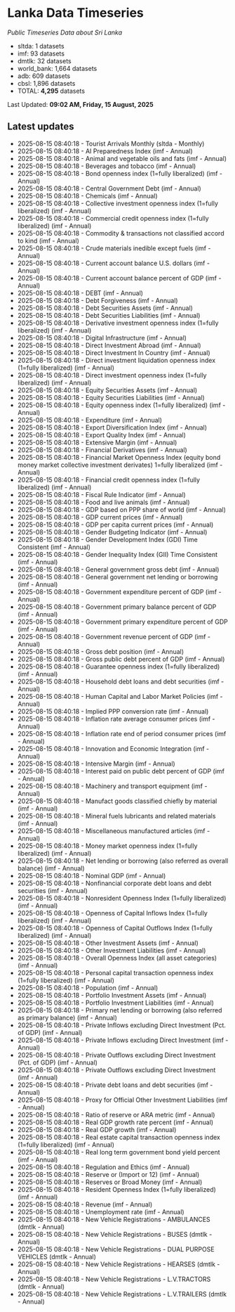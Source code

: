 # Lanka Data Timeseries
*Public Timeseries Data about Sri Lanka*

* sltda: 1 datasets
* imf: 93 datasets
* dmtlk: 32 datasets
* world_bank: 1,664 datasets
* adb: 609 datasets
* cbsl: 1,896 datasets
* TOTAL: **4,295** datasets

Last Updated: **09:02 AM, Friday, 15 August, 2025**

## Latest updates

* 2025-08-15 08:40:18 - Tourist Arrivals Monthly (sltda - Monthly)
* 2025-08-15 08:40:18 - AI Preparedness Index (imf - Annual)
* 2025-08-15 08:40:18 - Animal and vegetable oils and fats (imf - Annual)
* 2025-08-15 08:40:18 - Beverages and tobacco (imf - Annual)
* 2025-08-15 08:40:18 - Bond openness index (1=fully liberalized) (imf - Annual)
* 2025-08-15 08:40:18 - Central Government Debt (imf - Annual)
* 2025-08-15 08:40:18 - Chemicals (imf - Annual)
* 2025-08-15 08:40:18 - Collective investment openness index (1=fully liberalized) (imf - Annual)
* 2025-08-15 08:40:18 - Commercial credit openness index (1=fully liberalized) (imf - Annual)
* 2025-08-15 08:40:18 - Commodity & transactions not classified accord to kind (imf - Annual)
* 2025-08-15 08:40:18 - Crude materials inedible except fuels (imf - Annual)
* 2025-08-15 08:40:18 - Current account balance U.S. dollars (imf - Annual)
* 2025-08-15 08:40:18 - Current account balance percent of GDP (imf - Annual)
* 2025-08-15 08:40:18 - DEBT (imf - Annual)
* 2025-08-15 08:40:18 - Debt Forgiveness (imf - Annual)
* 2025-08-15 08:40:18 - Debt Securities Assets (imf - Annual)
* 2025-08-15 08:40:18 - Debt Securities Liabilities (imf - Annual)
* 2025-08-15 08:40:18 - Derivative investment openness index (1=fully liberalized) (imf - Annual)
* 2025-08-15 08:40:18 - Digital Infrastructure (imf - Annual)
* 2025-08-15 08:40:18 - Direct Investment Abroad (imf - Annual)
* 2025-08-15 08:40:18 - Direct Investment In Country (imf - Annual)
* 2025-08-15 08:40:18 - Direct investment liquidation openness index (1=fully liberalized) (imf - Annual)
* 2025-08-15 08:40:18 - Direct investment openness index (1=fully liberalized) (imf - Annual)
* 2025-08-15 08:40:18 - Equity Securities Assets (imf - Annual)
* 2025-08-15 08:40:18 - Equity Securities Liabilities (imf - Annual)
* 2025-08-15 08:40:18 - Equity openness index (1=fully liberalized) (imf - Annual)
* 2025-08-15 08:40:18 - Expenditure (imf - Annual)
* 2025-08-15 08:40:18 - Export Diversification Index (imf - Annual)
* 2025-08-15 08:40:18 - Export Quality Index (imf - Annual)
* 2025-08-15 08:40:18 - Extensive Margin (imf - Annual)
* 2025-08-15 08:40:18 - Financial Derivatives (imf - Annual)
* 2025-08-15 08:40:18 - Financial Market Openness Index (equity bond money market collective investment derivates) 1=fully liberalized (imf - Annual)
* 2025-08-15 08:40:18 - Financial credit openness index (1=fully liberalized) (imf - Annual)
* 2025-08-15 08:40:18 - Fiscal Rule Indicator (imf - Annual)
* 2025-08-15 08:40:18 - Food and live animals (imf - Annual)
* 2025-08-15 08:40:18 - GDP based on PPP share of world (imf - Annual)
* 2025-08-15 08:40:18 - GDP current prices (imf - Annual)
* 2025-08-15 08:40:18 - GDP per capita current prices (imf - Annual)
* 2025-08-15 08:40:18 - Gender Budgeting Indicator (imf - Annual)
* 2025-08-15 08:40:18 - Gender Development Index (GDI) Time Consistent (imf - Annual)
* 2025-08-15 08:40:18 - Gender Inequality Index (GII) Time Consistent (imf - Annual)
* 2025-08-15 08:40:18 - General government gross debt (imf - Annual)
* 2025-08-15 08:40:18 - General government net lending or borrowing (imf - Annual)
* 2025-08-15 08:40:18 - Government expenditure percent of GDP (imf - Annual)
* 2025-08-15 08:40:18 - Government primary balance percent of GDP (imf - Annual)
* 2025-08-15 08:40:18 - Government primary expenditure percent of GDP (imf - Annual)
* 2025-08-15 08:40:18 - Government revenue percent of GDP (imf - Annual)
* 2025-08-15 08:40:18 - Gross debt position (imf - Annual)
* 2025-08-15 08:40:18 - Gross public debt percent of GDP (imf - Annual)
* 2025-08-15 08:40:18 - Guarantee openness index (1=fully liberalized) (imf - Annual)
* 2025-08-15 08:40:18 - Household debt loans and debt securities (imf - Annual)
* 2025-08-15 08:40:18 - Human Capital and Labor Market Policies (imf - Annual)
* 2025-08-15 08:40:18 - Implied PPP conversion rate (imf - Annual)
* 2025-08-15 08:40:18 - Inflation rate average consumer prices (imf - Annual)
* 2025-08-15 08:40:18 - Inflation rate end of period consumer prices (imf - Annual)
* 2025-08-15 08:40:18 - Innovation and Economic Integration (imf - Annual)
* 2025-08-15 08:40:18 - Intensive Margin (imf - Annual)
* 2025-08-15 08:40:18 - Interest paid on public debt percent of GDP (imf - Annual)
* 2025-08-15 08:40:18 - Machinery and transport equipment (imf - Annual)
* 2025-08-15 08:40:18 - Manufact goods classified chiefly by material (imf - Annual)
* 2025-08-15 08:40:18 - Mineral fuels lubricants and related materials (imf - Annual)
* 2025-08-15 08:40:18 - Miscellaneous manufactured articles (imf - Annual)
* 2025-08-15 08:40:18 - Money market openness index (1=fully liberalized) (imf - Annual)
* 2025-08-15 08:40:18 - Net lending or borrowing (also referred as overall balance) (imf - Annual)
* 2025-08-15 08:40:18 - Nominal GDP (imf - Annual)
* 2025-08-15 08:40:18 - Nonfinancial corporate debt loans and debt securities (imf - Annual)
* 2025-08-15 08:40:18 - Nonresident Openness Index (1=fully liberalized) (imf - Annual)
* 2025-08-15 08:40:18 - Openness of Capital Inflows Index (1=fully liberalized) (imf - Annual)
* 2025-08-15 08:40:18 - Openness of Capital Outflows Index (1=fully liberalized) (imf - Annual)
* 2025-08-15 08:40:18 - Other Investment Assets (imf - Annual)
* 2025-08-15 08:40:18 - Other Investment Liabilities (imf - Annual)
* 2025-08-15 08:40:18 - Overall Openness Index (all asset categories) (imf - Annual)
* 2025-08-15 08:40:18 - Personal capital transaction openness index (1=fully liberalized) (imf - Annual)
* 2025-08-15 08:40:18 - Population (imf - Annual)
* 2025-08-15 08:40:18 - Portfolio Investment Assets (imf - Annual)
* 2025-08-15 08:40:18 - Portfolio Investment Liabilities (imf - Annual)
* 2025-08-15 08:40:18 - Primary net lending or borrowing (also referred as primary balance) (imf - Annual)
* 2025-08-15 08:40:18 - Private Inflows excluding Direct Investment (Pct. of GDP) (imf - Annual)
* 2025-08-15 08:40:18 - Private Inflows excluding Direct Investment (imf - Annual)
* 2025-08-15 08:40:18 - Private Outflows excluding Direct Investment (Pct. of GDP) (imf - Annual)
* 2025-08-15 08:40:18 - Private Outflows excluding Direct Investment (imf - Annual)
* 2025-08-15 08:40:18 - Private debt loans and debt securities (imf - Annual)
* 2025-08-15 08:40:18 - Proxy for Official Other Investment Liabilities (imf - Annual)
* 2025-08-15 08:40:18 - Ratio of reserve or ARA metric (imf - Annual)
* 2025-08-15 08:40:18 - Real GDP growth rate percent (imf - Annual)
* 2025-08-15 08:40:18 - Real GDP growth (imf - Annual)
* 2025-08-15 08:40:18 - Real estate capital transaction openness index (1=fully liberalized) (imf - Annual)
* 2025-08-15 08:40:18 - Real long term government bond yield percent (imf - Annual)
* 2025-08-15 08:40:18 - Regulation and Ethics (imf - Annual)
* 2025-08-15 08:40:18 - Reserve or (Import or 12) (imf - Annual)
* 2025-08-15 08:40:18 - Reserves or Broad Money (imf - Annual)
* 2025-08-15 08:40:18 - Resident Openness Index (1=fully liberalized) (imf - Annual)
* 2025-08-15 08:40:18 - Revenue (imf - Annual)
* 2025-08-15 08:40:18 - Unemployment rate (imf - Annual)
* 2025-08-15 08:40:18 - New Vehicle Registrations - AMBULANCES (dmtlk - Annual)
* 2025-08-15 08:40:18 - New Vehicle Registrations - BUSES (dmtlk - Annual)
* 2025-08-15 08:40:18 - New Vehicle Registrations - DUAL PURPOSE VEHICLES (dmtlk - Annual)
* 2025-08-15 08:40:18 - New Vehicle Registrations - HEARSES (dmtlk - Annual)
* 2025-08-15 08:40:18 - New Vehicle Registrations - L.V.TRACTORS (dmtlk - Annual)
* 2025-08-15 08:40:18 - New Vehicle Registrations - L.V.TRAILERS (dmtlk - Annual)